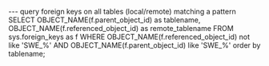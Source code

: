 --- query foreign keys on all tables (local/remote) matching a pattern
SELECT 
	OBJECT_NAME(f.parent_object_id) as tablename,
	OBJECT_NAME(f.referenced_object_id) as remote_tablename
FROM sys.foreign_keys as f
WHERE OBJECT_NAME(f.referenced_object_id) not like 'SWE_%'
AND OBJECT_NAME(f.parent_object_id) like 'SWE_%'
order by tablename;

